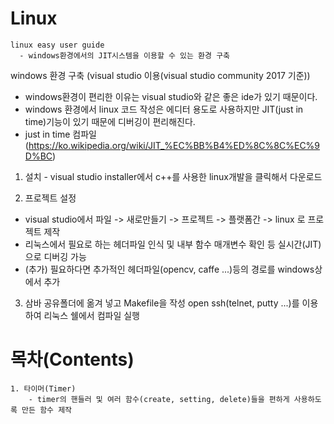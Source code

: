# Linux
    linux easy user guide
      - windows환경에서의 JIT시스템을 이용할 수 있는 환경 구축
      
      
      
windows 환경 구축 (visual studio 이용(visual studio community 2017 기준))
   - windows환경이 편리한 이유는 visual studio와 같은 좋은 ide가 있기 때문이다.
   - windows 환경에서 linux 코드 작성은 에디터 용도로 사용하지만 JIT(just in time)기능이 있기 때문에 디버깅이 편리해진다. 
   - just in time 컴파일 (https://ko.wikipedia.org/wiki/JIT_%EC%BB%B4%ED%8C%8C%EC%9D%BC)
  
  1. 설치
    - visual studio installer에서 c++를 사용한 linux개발을 클릭해서 다운로드
  
  2. 프로젝트 설정
   - visual studio에서 파일 -> 새로만들기 -> 프로젝트 -> 플랫폼간 -> linux 로 프로젝트 제작
   - 리눅스에서 필요로 하는 헤더파일 인식 및 내부 함수 매개변수 확인 등 실시간(JIT)으로 디버깅 가능
   - (추가) 필요하다면 추가적인 헤더파일(opencv, caffe ...)등의 경로를 windows상에서 추가
  
  3. 삼바 공유폴더에 옮겨 넣고 Makefile을 작성
    open ssh(telnet, putty ...)를 이용하여 리눅스 쉘에서 컴파일 실행


# 목차(Contents)

    1. 타이머(Timer)
        - timer의 핸들러 및 여러 함수(create, setting, delete)들을 편하게 사용하도록 만든 함수 제작
